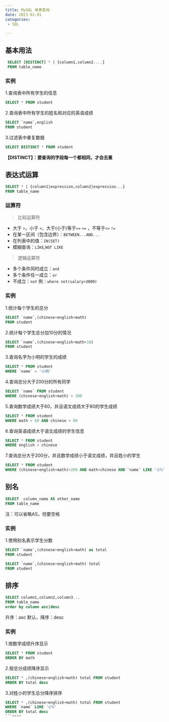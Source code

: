 ```yaml
---
title: MySQL 单表查询
date: 2023-01-01
categories:
 - SQL

---
```

<!-- more -->

## 基本用法
```sql
 SELECT [DISTINCT] * | {column1,column2....} 
 FROM table_name
```
### 实例

1.查询表中所有学生的信息
```sql
SELECT * FROM student
```

2.查询表中所有学生的姓名和对应的英语成绩
```sql
SELECT `name`,english 
FROM student
```

3.过滤表中重复数据
```sql
SELECT DISTINCT * FROM student
```

**【DISTINCT】：要查询的字段每一个都相同，才会去重**

## 表达式运算

```sql
SELECT * | {column1|expression,column2|expression...}
FROM table_name
```

### 运算符
>比较运算符
 * 大于 `>`，小于 `<`，大于(小于)等于`>=` `<=` ，不等于`<>` `!=`
 * 在某一区间（包含边界）：`BETWEEN...AND...`
 * 在列表中的值：`IN(SET)`
 * 模糊查询：`LIKE`,`NOT LIKE`
>逻辑运算符
* 多个条件同时成立：`and`
* 多个条件任一成立：`or`
* 不成立：`not` 例：`where not(salary>3000)`

### 实例

1.统计每个学生的总分
```sql
SELECT `name`,(chinese+english+math)
FROM student
```

2.统计每个学生总分加10分的情况
```sql
SELECT `name`,(chinese+english+math+10) 
FROM student
```
3.查询名字为小明的学生的成绩
```sql
SELECT * FROM student
WHERE `name` = '小明'
```

4.查询总分大于200分的所有同学
```sql
SELECT `name` FROM student
WHERE (chinese+english+math) > 200
```
5.查询数学成绩大于60，并且语文成绩大于80的学生成绩
```sql
SELECT * FROM student
WHERE math > 60 AND chinese > 80
```
6.查询英语成绩大于语文成绩的学生信息
```sql
SELECT * FROM student
WHERE english > chinese
```
7.查询总分大于200分，并且数学成绩小于语文成绩，并且姓小的学生
```sql
SELECT * FROM student
WHERE (chinese+english+math)>200 AND math<chinese AND `name` LIKE '小%'
```


## 别名

```sql
SELECT  column_name AS other_name 
FROM table_name
```
注：可以省略AS，但要空格


### 实例
1.使用别名表示学生分数
```sql
SELECT `name`,(chinese+english+math) as total
FROM student
```
```sql
SELECT `name`,(chinese+english+math) total
FROM student
```

## 排序
```sql
SELECT column1,column2,column3...
FROM table_name
order by column asc|desc
```
升序：asc 默认，降序：desc

### 实例

1.按数学成绩升序显示
```sql
SELECT * FROM student
ORDER BY math
```
2.按总分成绩降序显示
```sql
SELECT * ,(chinese+english+math) total FROM student
ORDER BY total desc
```
3.对姓小的学生总分降序排序
```sql
SELECT * ,(chinese+english+math) total FROM student
WHERE `name` LIKE '小%'		
ORDER BY total desc
```****